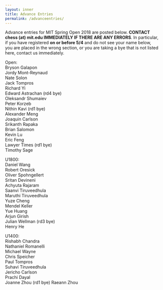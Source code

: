 ```yaml
---
layout: inner
title: Advance Entries
permalink: /advanceentries/
---
```


Advance entries for MIT Spring Open 2018 are posted below. **CONTACT chess (at) mit.edu IMMEDIATELY IF THERE ARE ANY ERRORS**. In particular, if you have registered **on or before 5/4** and do not see your name below, you are placed in the wrong section, or you are taking a bye that is not listed here, contact us immediately.

Open:    
Bryson Galapon    
Jordy Mont-Reynaud    
Nate Solon    
Jack Tompros    
Richard Yi     
Edward Astrachan (rd4 bye)      
Oleksandr Shumaiev    
Peter Korzeb    
Nithin Kavi (rd1 bye)    
Alexander Meng    
Joaquin Carlson    
Srikanth Rapaka    
Brian Salomon    
Kevin Lu    
Eric Feng    
Lawyer Times (rd1 bye)  
Timothy Sage    

U1800:    
Daniel Wang    
Robert Oresick    
Oliver Spohngellert    
Sritan Devineni     
Achyuta Rajaram     
Saanvi Tiruveedhula    
Maruthi Tiruveedhula    
Yuze Cheng    
Mendel Keller   
Yue Huang    
Arjun Girish    
Julian Wellman (rd3 bye)    
Henry He

U1400:    
Rishabh Chandra    
Nathaniel Romanelli    
Michael Wayne    
Chris Speicher    
Paul Tompros    
Suhavi Tiruveedhula    
Jericho Carlson    
Prachi Dayal    
Joanne Zhou (rd1 bye)
Raeann Zhou    
